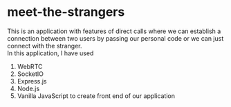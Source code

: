 # meet-the-strangers
This is an application with features of direct calls where we can establish a connection between two users by passing our personal code or we can just connect with the stranger.\
In this application, I have used
1. WebRTC 
2. SocketIO 
3. Express.js 
4. Node.js 
5. Vanilla JavaScript to create front end of our application 
